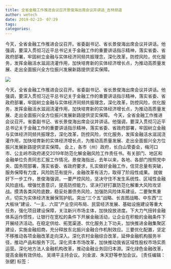 ```yaml
---
title: 全省金融工作推进会议召开景俊海出席会议并讲话_吉林频道
author: wetech
date: 2019-02-23- 07:29
tags: 
categories: 
---
```

今天，全省金融工作推进会议召开。省委副书记、省长景俊海出席会议并讲话。他强调，要深入贯彻习近平总书记关于金融工作的重要讲话指示精神，落实省委、省政府部署，牢固树立金融与实体经济同频共振理念，深化改革，防控风险，优化服务，发挥金融活水滋润浇灌作用，加快培育新的实体经济增长点，为推动高质量发展、走出全面振兴全方位振兴发展新路提供坚实保障。
<!-- more -->
                
<img align="center" border="0" src="http://p2.ifengimg.com/a/2016/0810/204c433878d5cf9size1_w16_h16.png" />
                
            
今天，全省金融工作推进会议召开。省委副书记、省长景俊海出席会议并讲话。他强调，要深入贯彻习近平总书记关于金融工作的重要讲话指示精神，落实省委、省政府部署，牢固树立金融与实体经济同频共振理念，深化改革，防控风险，优化服务，发挥金融活水滋润浇灌作用，加快培育新的实体经济增长点，为推动高质量发展、走出全面振兴全方位振兴发展新路提供坚实保障。
今天，全省金融工作推进会议召开。省委副书记、省长景俊海出席会议并讲话。他强调，要深入贯彻习近平总书记关于金融工作的重要讲话指示精神，落实省委、省政府部署，牢固树立金融与实体经济同频共振理念，深化改革，防控风险，优化服务，发挥金融活水滋润浇灌作用，加快培育新的实体经济增长点，为推动高质量发展、走出全面振兴全方位振兴发展新路提供坚实保障。
会上，各市（州）政府，长白山管委会，梅河口市、公主岭市政府递交2019年防范化解金融风险工作责任书。有关部门、地区和金融单位负责同志汇报工作情况。景俊海指出，去年以来，各地、各部门按照党中央、国务院部署，落实省委、省政府要求，扎实做好金融工作，信贷总量有突破，服务保障有力度，风险防范有提升，金融改革有活力，取得了阶段性成果。
就做好下一步工作，景俊海强调，一要严控风险，坚决守住不发生系统性、区域性金融风险底线。增强忧患意识，提高防控能力，坚决打好打赢防范化解重大风险攻坚战。摸清各类风险底数，稳妥处置债务风险，加强防风险体系建设。二要聚焦重点，切实为实体经济发展保驾护航。突出“三个五”战略、长吉图战略、中东西“三大板块”建设、“一主、六双”产业空间布局、民营经济发展、基础设施建设等重大任务，强化项目建设保障，关注新兴市场主体，加快投放进度。下大力气扭转金融体系运作惯性，让银行在宽松的条件下开展金融活动，让企业在积极的金融条件下开展经济活动。在稳定供给、拓宽渠道、优化服务上下功夫，加快推进金融集聚区建设，实施金融招商，充分释放东北振兴金融合作机制效应。三要优化配置，坚定不移推动各项金融改革走向深入。深化农村金融综合改革，延伸金融机构服务半径，推动产品和服务下沉。深化资本市场改革，加快推动我省区域性股权市场实质运营。深化地方法人金融机构改革，推动金融业务回归本源。深化绿色金融改革，提高金融有效供给。
吴靖平主持会议。刘金波、朱天舒等参加会议。
[责任编辑：张健]
标签：
 
 
 
             
